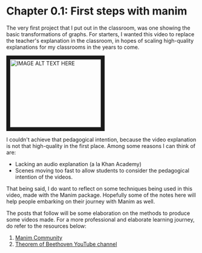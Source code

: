 # Chapter 0.1: First steps with manim

The very first project that I put out in the classroom, was one showing the basic transformations of graphs. For starters, I wanted this video to replace the teacher's explanation in the classroom, in hopes of scaling high-quality explanations for my classrooms in the years to come.

<a href="http://www.youtube.com/watch?feature=player_embedded&v=wmPH6SrvxX0
" target="_blank"><img src="http://img.youtube.com/vi/wmPH6SrvxX0/0.jpg" 
alt="IMAGE ALT TEXT HERE" width="240" height="180" border="10" /></a>

I couldn't achieve that pedagogical intention, because the video explanation is not that high-quality in the first place. Among some reasons I can think of are:

- Lacking an audio explanation (a la Khan Academy)
- Scenes moving too fast to allow students to consider the pedagogical intention of the videos.

That being said, I do want to reflect on some techniques being used in this video, made with the Manim package. Hopefully some of the notes here will help people embarking on their journey with Manim as well.

The posts that follow will be some elaboration on the methods to produce some videos made. For a more professional and elaborate learning journey, do refer to the resources below:

1. [Manim Community](https://docs.manim.community/en/stable/index.html)
2. [Theorem of Beethoven YouTube channel](https://www.youtube.com/c/TheoremofBeethoven)
